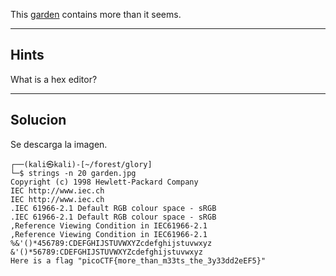 This [garden](https://jupiter.challenges.picoctf.org/static/4153422e18d40363e7ffc7e15a108683/garden.jpg) contains more than it seems.
_______
## Hints
What is a hex editor?

__________
## Solucion

Se descarga la imagen.
```
┌──(kali㉿kali)-[~/forest/glory]
└─$ strings -n 20 garden.jpg
Copyright (c) 1998 Hewlett-Packard Company
IEC http://www.iec.ch
IEC http://www.iec.ch
.IEC 61966-2.1 Default RGB colour space - sRGB
.IEC 61966-2.1 Default RGB colour space - sRGB
,Reference Viewing Condition in IEC61966-2.1
,Reference Viewing Condition in IEC61966-2.1
%&'()*456789:CDEFGHIJSTUVWXYZcdefghijstuvwxyz
&'()*56789:CDEFGHIJSTUVWXYZcdefghijstuvwxyz
Here is a flag "picoCTF{more_than_m33ts_the_3y33dd2eEF5}"
```
